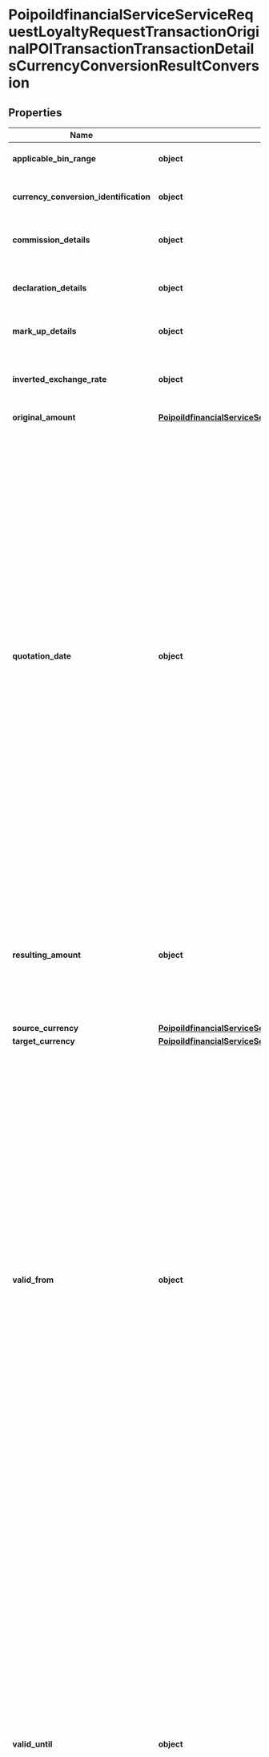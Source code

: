 # PoipoiIdfinancialServiceServiceRequestLoyaltyRequestTransactionOriginalPOITransactionTransactionDetailsCurrencyConversionResultConversion

## Properties
Name | Type | Description | Notes
------------ | ------------- | ------------- | -------------
**applicable_bin_range** | **object** | Range of Bin for which the conversion is possible. | [optional] 
**currency_conversion_identification** | **object** | Specifies a character string with a maximum length of 35 characters.&lt;br/&gt; | [optional] 
**commission_details** | **object** | Commission or additional charges made as part of a currency conversion. | [optional] 
**declaration_details** | **object** | Card scheme declaration (disclaimer) to present to the cardholder. | [optional] 
**mark_up_details** | **object** | Markup made as part of a currency conversion. | [optional] 
**inverted_exchange_rate** | **object** | Rate expressed as a percentage, that is, in hundredths, for example, 0.7 is 7/10 of a percent, and 7.0 is 7%.&lt;br/&gt; | [optional] 
**original_amount** | [**PoipoiIdfinancialServiceServiceRequestLoyaltyRequestTransactionOriginalPOITransactionTransactionDetailsCurrencyConversionResultConversionOriginalAmount**](PoipoiIdfinancialServiceServiceRequestLoyaltyRequestTransactionOriginalPOITransactionTransactionDetailsCurrencyConversionResultConversionOriginalAmount.md) |  | [optional] 
**quotation_date** | **object** | A particular point in the progression of time defined by a mandatory date and a mandatory time component, expressed in either UTC time format (YYYY-MM-DDThh:mm:ss.sssZ), local time with UTC offset format (YYYY-MM-DDThh:mm:ss.sss+/-hh:mm), or local time format (YYYY-MM-DDThh:mm:ss.sss). These representations are defined in \&quot;XML Schema Part 2: Datatypes Second Edition - W3C Recommendation 28 October 2004\&quot; which is aligned with ISO 8601. Note on the time format: 1) beginning / end of calendar day 00:00:00 &#x3D; the beginning of a calendar day 24:00:00 &#x3D; the end of a calendar day 2) fractions of second in time format Decimal fractions of seconds may be included. In this case, the involved parties shall agree on the maximum number of digits that are allowed.&lt;br/&gt; | [optional] 
**resulting_amount** | **object** | Number of monetary units specified in a currency where the unit of currency is implied by the context and compliant with ISO 4217. The decimal separator is a dot. Note: a zero amount is considered a positive amount.&lt;br/&gt; | [optional] 
**source_currency** | [**PoipoiIdfinancialServiceServiceRequestLoyaltyRequestTransactionOriginalPOITransactionTransactionDetailsCurrencyConversionResultConversionSourceCurrency**](PoipoiIdfinancialServiceServiceRequestLoyaltyRequestTransactionOriginalPOITransactionTransactionDetailsCurrencyConversionResultConversionSourceCurrency.md) |  | 
**target_currency** | [**PoipoiIdfinancialServiceServiceRequestLoyaltyRequestTransactionOriginalPOITransactionTransactionDetailsCurrencyConversionResultConversionTargetCurrency**](PoipoiIdfinancialServiceServiceRequestLoyaltyRequestTransactionOriginalPOITransactionTransactionDetailsCurrencyConversionResultConversionTargetCurrency.md) |  | 
**valid_from** | **object** | A particular point in the progression of time defined by a mandatory date and a mandatory time component, expressed in either UTC time format (YYYY-MM-DDThh:mm:ss.sssZ), local time with UTC offset format (YYYY-MM-DDThh:mm:ss.sss+/-hh:mm), or local time format (YYYY-MM-DDThh:mm:ss.sss). These representations are defined in \&quot;XML Schema Part 2: Datatypes Second Edition - W3C Recommendation 28 October 2004\&quot; which is aligned with ISO 8601. Note on the time format: 1) beginning / end of calendar day 00:00:00 &#x3D; the beginning of a calendar day 24:00:00 &#x3D; the end of a calendar day 2) fractions of second in time format Decimal fractions of seconds may be included. In this case, the involved parties shall agree on the maximum number of digits that are allowed.&lt;br/&gt; | [optional] 
**valid_until** | **object** | A particular point in the progression of time defined by a mandatory date and a mandatory time component, expressed in either UTC time format (YYYY-MM-DDThh:mm:ss.sssZ), local time with UTC offset format (YYYY-MM-DDThh:mm:ss.sss+/-hh:mm), or local time format (YYYY-MM-DDThh:mm:ss.sss). These representations are defined in \&quot;XML Schema Part 2: Datatypes Second Edition - W3C Recommendation 28 October 2004\&quot; which is aligned with ISO 8601. Note on the time format: 1) beginning / end of calendar day 00:00:00 &#x3D; the beginning of a calendar day 24:00:00 &#x3D; the end of a calendar day 2) fractions of second in time format Decimal fractions of seconds may be included. In this case, the involved parties shall agree on the maximum number of digits that are allowed.&lt;br/&gt; | [optional] 
**exchange_rate** | **object** | Rate expressed as a percentage, that is, in hundredths, for example, 0.7 is 7/10 of a percent, and 7.0 is 7%.&lt;br/&gt; | 

[[Back to Model list]](../README.md#documentation-for-models) [[Back to API list]](../README.md#documentation-for-api-endpoints) [[Back to README]](../README.md)

